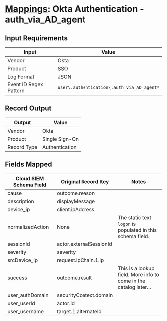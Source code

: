 # [Mappings](README.md): Okta Authentication - auth_via_AD_agent

## Input Requirements

|Input|Value|
|-----|-----|
|Vendor|Okta|
|Product|SSO|
|Log Format|JSON|
|Event ID Regex Pattern|`user\.authentication\.auth_via_AD_agent*`|

## Record Output

|Output|Value|
|------|-----|
|Vendor|Okta|
|Product|Single Sign-On|
|Record Type|Authentication|

## Fields Mapped

|Cloud SIEM Schema Field|Original Record Key|Notes|
|-----------------------|-------------------|-----|
|cause|outcome.reason||
|description|displayMessage||
|device_ip|client.ipAddress||
|normalizedAction|None|The static text `logon` is populated in this schema field.|
|sessionId|actor.externalSessionId||
|severity|severity||
|srcDevice_ip|request.ipChain.1.ip||
|success|outcome.result|This is a lookup field. More info to come in the catalog later...|
|user_authDomain|securityContext.domain||
|user_userId|actor.id||
|user_username|target.1.alternateId||

